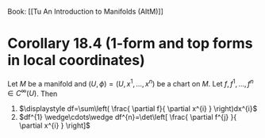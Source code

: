 Book: [[Tu An Introduction to Manifolds (AItM)]]
# Corollary 18.4 (1-form and top forms in local coordinates)
Let $M$ be a manifold and $(U,\phi)=(U,x^{1},\dots,x^{n})$ be a chart on $M$.
Let $f,f^{1},\dots,f^{n}\in C^{\infty}(U)$.
Then 
1. $\displaystyle df=\sum\left( \frac{ \partial f}{ \partial x^{i} } \right)dx^{i}$
2. $df^{1} \wedge\cdots\wedge df^{n}=\det\left[ \frac{ \partial f^{j} }{ \partial x^{i} } \right]$